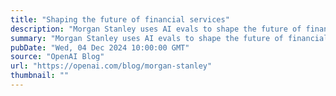 ```yaml
---
title: "Shaping the future of financial services"
description: "Morgan Stanley uses AI evals to shape the future of financial services"
summary: "Morgan Stanley uses AI evals to shape the future of financial services"
pubDate: "Wed, 04 Dec 2024 10:00:00 GMT"
source: "OpenAI Blog"
url: "https://openai.com/blog/morgan-stanley"
thumbnail: ""
---
```


